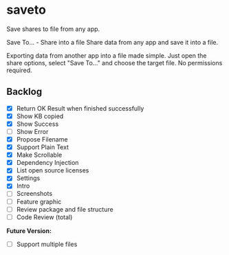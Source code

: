 # saveto

Save shares to file from any app.

Save To… - Share into a file
Share data from any app and save it into a file.

Exporting data from another app into a file made simple. Just open the share options, select "Save To…" and choose the target file. No permissions required.

## Backlog

- [x] Return OK Result when finished successfully
- [x] Show KB copied
- [x] Show Success
- [ ] Show Error
- [x] Propose Filename
- [x] Support Plain Text
- [x] Make Scrollable
- [x] Dependency Injection
- [x] List open source licenses
- [x] Settings
- [x] Intro
- [ ] Screenshots
- [ ] Feature graphic
- [ ] Review package and file structure
- [ ] Code Review (total)

**Future Version:**
- [ ] Support multiple files
